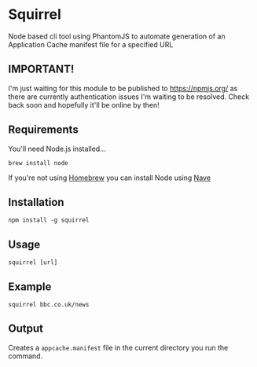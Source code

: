 # Squirrel

Node based cli tool using PhantomJS to automate generation of an Application Cache manifest file for a specified URL

## IMPORTANT!

I'm just waiting for this module to be published to https://npmjs.org/ as there
are currently authentication issues I'm waiting to be resolved. Check back soon
and hopefully it'll be online by then!

## Requirements

You'll need Node.js installed...

`brew install node`

If you're not using [Homebrew](http://brew.sh/) you can install Node using [Nave](https://github.com/isaacs/nave#nave)

## Installation

`npm install -g squirrel`

## Usage

`squirrel [url]`

## Example

`squirrel bbc.co.uk/news`

## Output

Creates a `appcache.manifest` file in the current directory you run the command.
